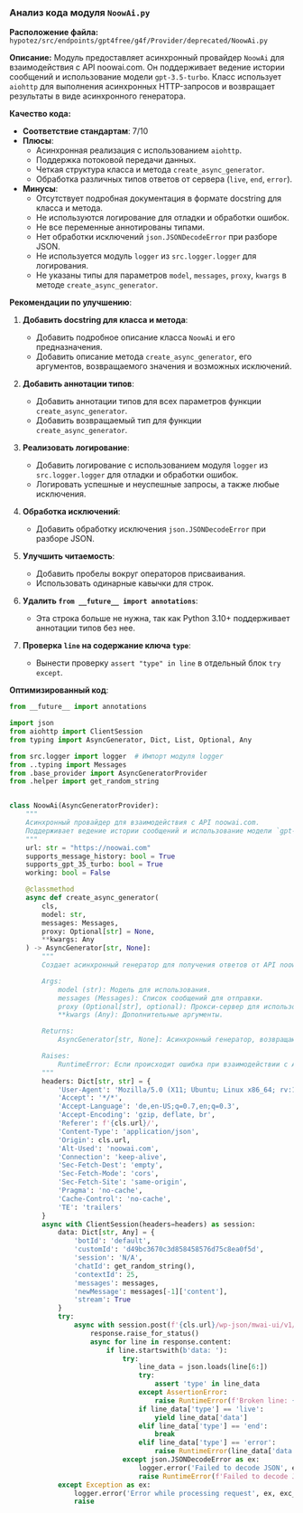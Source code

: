 ### **Анализ кода модуля `NoowAi.py`**

**Расположение файла:** `hypotez/src/endpoints/gpt4free/g4f/Provider/deprecated/NoowAi.py`

**Описание:** Модуль предоставляет асинхронный провайдер `NoowAi` для взаимодействия с API noowai.com. Он поддерживает ведение истории сообщений и использование модели `gpt-3.5-turbo`. Класс использует `aiohttp` для выполнения асинхронных HTTP-запросов и возвращает результаты в виде асинхронного генератора.

**Качество кода:**
- **Соответствие стандартам**: 7/10
- **Плюсы**:
  - Асинхронная реализация с использованием `aiohttp`.
  - Поддержка потоковой передачи данных.
  - Четкая структура класса и метода `create_async_generator`.
  - Обработка различных типов ответов от сервера (`live`, `end`, `error`).
- **Минусы**:
  - Отсутствует подробная документация в формате docstring для класса и метода.
  - Не используются логирование для отладки и обработки ошибок.
  - Не все переменные аннотированы типами.
  - Нет обработки исключений `json.JSONDecodeError` при разборе JSON.
  - Не используется модуль `logger` из `src.logger.logger` для логирования.
  - Не указаны типы для параметров `model`, `messages`, `proxy`, `kwargs` в методе `create_async_generator`.

**Рекомендации по улучшению**:

1.  **Добавить docstring для класса и метода**:
    - Добавить подробное описание класса `NoowAi` и его предназначения.
    - Добавить описание метода `create_async_generator`, его аргументов, возвращаемого значения и возможных исключений.

2.  **Добавить аннотации типов**:
    - Добавить аннотации типов для всех параметров функции `create_async_generator`.
    - Добавить возвращаемый тип для функции `create_async_generator`.

3.  **Реализовать логирование**:
    - Добавить логирование с использованием модуля `logger` из `src.logger.logger` для отладки и обработки ошибок.
    - Логировать успешные и неуспешные запросы, а также любые исключения.

4.  **Обработка исключений**:
    - Добавить обработку исключения `json.JSONDecodeError` при разборе JSON.

5.  **Улучшить читаемость**:
    - Добавить пробелы вокруг операторов присваивания.
    - Использовать одинарные кавычки для строк.

6.  **Удалить `from __future__ import annotations`**:
    - Эта строка больше не нужна, так как Python 3.10+ поддерживает аннотации типов без нее.

7.  **Проверка `line` на содержание ключа `type`**:
    - Вынести проверку `assert "type" in line` в отдельный блок `try except`.

**Оптимизированный код**:

```python
from __future__ import annotations

import json
from aiohttp import ClientSession
from typing import AsyncGenerator, Dict, List, Optional, Any

from src.logger import logger  # Импорт модуля logger
from ..typing import Messages
from .base_provider import AsyncGeneratorProvider
from .helper import get_random_string


class NoowAi(AsyncGeneratorProvider):
    """
    Асинхронный провайдер для взаимодействия с API noowai.com.
    Поддерживает ведение истории сообщений и использование модели `gpt-3.5-turbo`.
    """
    url: str = "https://noowai.com"
    supports_message_history: bool = True
    supports_gpt_35_turbo: bool = True
    working: bool = False

    @classmethod
    async def create_async_generator(
        cls,
        model: str,
        messages: Messages,
        proxy: Optional[str] = None,
        **kwargs: Any
    ) -> AsyncGenerator[str, None]:
        """
        Создает асинхронный генератор для получения ответов от API noowai.com.

        Args:
            model (str): Модель для использования.
            messages (Messages): Список сообщений для отправки.
            proxy (Optional[str], optional): Прокси-сервер для использования. По умолчанию None.
            **kwargs (Any): Дополнительные аргументы.

        Returns:
            AsyncGenerator[str, None]: Асинхронный генератор, возвращающий текст ответа.

        Raises:
            RuntimeError: Если происходит ошибка при взаимодействии с API.
        """
        headers: Dict[str, str] = {
            'User-Agent': 'Mozilla/5.0 (X11; Ubuntu; Linux x86_64; rv:109.0) Gecko/20100101 Firefox/118.0',
            'Accept': '*/*',
            'Accept-Language': 'de,en-US;q=0.7,en;q=0.3',
            'Accept-Encoding': 'gzip, deflate, br',
            'Referer': f'{cls.url}/',
            'Content-Type': 'application/json',
            'Origin': cls.url,
            'Alt-Used': 'noowai.com',
            'Connection': 'keep-alive',
            'Sec-Fetch-Dest': 'empty',
            'Sec-Fetch-Mode': 'cors',
            'Sec-Fetch-Site': 'same-origin',
            'Pragma': 'no-cache',
            'Cache-Control': 'no-cache',
            'TE': 'trailers'
        }
        async with ClientSession(headers=headers) as session:
            data: Dict[str, Any] = {
                'botId': 'default',
                'customId': 'd49bc3670c3d858458576d75c8ea0f5d',
                'session': 'N/A',
                'chatId': get_random_string(),
                'contextId': 25,
                'messages': messages,
                'newMessage': messages[-1]['content'],
                'stream': True
            }
            try:
                async with session.post(f'{cls.url}/wp-json/mwai-ui/v1/chats/submit', json=data, proxy=proxy) as response:
                    response.raise_for_status()
                    async for line in response.content:
                        if line.startswith(b'data: '):
                            try:
                                line_data = json.loads(line[6:])
                                try:
                                    assert 'type' in line_data
                                except AssertionError:
                                    raise RuntimeError(f'Broken line: {line.decode()}')
                                if line_data['type'] == 'live':
                                    yield line_data['data']
                                elif line_data['type'] == 'end':
                                    break
                                elif line_data['type'] == 'error':
                                    raise RuntimeError(line_data['data'])
                            except json.JSONDecodeError as ex:
                                logger.error('Failed to decode JSON', ex, exc_info=True)
                                raise RuntimeError(f'Failed to decode JSON: {line.decode()}') from ex
            except Exception as ex:
                logger.error('Error while processing request', ex, exc_info=True)
                raise